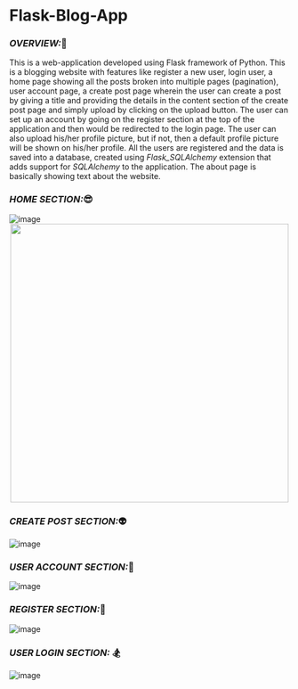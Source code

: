 # Flask-Blog-App

### *OVERVIEW:*:cowboy_hat_face:	

This is a web-application developed using Flask framework of Python. This is a blogging website with features like register a new user,
login user, a home page showing all the posts broken into multiple pages (pagination), user account page, a create post page wherein the
user can create a post by giving a title and providing the details in the content section of the create post page and simply upload by 
clicking on the upload button. The user can set up an account by going on the register section at the top of the application and then would
be redirected to the login page. The user can also upload his/her profile picture, but if not, then a default profile picture will be shown
on his/her profile. All the users are registered and the data is saved into a database, created using *Flask_SQLAlchemy* extension that adds 
support for *SQLAlchemy* to the application. The about page is basically showing text about the website.



### *HOME SECTION:*:sunglasses:

![image](https://user-images.githubusercontent.com/61355945/148562708-4554a519-1b9a-4bba-be7c-5af28946ac9f.png)
<img src="https://user-images.githubusercontent.com/61355945/148562708-4554a519-1b9a-4bba-be7c-5af28946ac9f.png" width="500" height="500" style="display: block;
    margin: 0 auto;">

### *CREATE POST SECTION:*:alien:

![image](https://user-images.githubusercontent.com/61355945/148563182-5f640b5e-ea9e-40cc-a56d-48453e049313.png)

### *USER ACCOUNT SECTION:*:robot:

![image](https://user-images.githubusercontent.com/61355945/148563848-2d6bfc66-28d0-4031-a940-a63951ae4639.png)

### *REGISTER SECTION:*:space_invader:

![image](https://user-images.githubusercontent.com/61355945/148564007-c7bdc6a9-3ef1-4a7b-a9b9-28aba64b82d5.png)

### *USER LOGIN SECTION:*	:snowboarder:

![image](https://user-images.githubusercontent.com/61355945/148564134-f43d900f-20d7-47a6-9a20-3a16859473d3.png)
